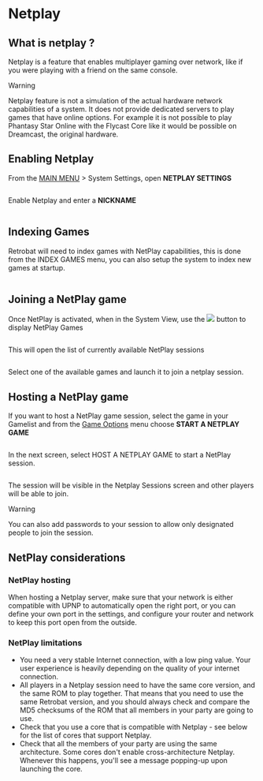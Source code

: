 # Netplay

## What is netplay ?

Netplay is a feature that enables multiplayer gaming over network, like if you were playing with a friend on the same console.

> [!WARNING]
> Netplay feature is not a simulation of the actual hardware network capabilities of a system. It does not provide dedicated servers to play games that have online options. For example it is not possible to play Phantasy Star Online with the Flycast Core like it would be possible on Dreamcast, the original hardware.

## Enabling Netplay

From the [MAIN MENU](../navigation/main-menu.md#system-settings) > System Settings, open **NETPLAY SETTINGS**

<div align="left">

<figure><img src="https://i.imgur.com/YzDNvgT.png" alt=""><figcaption></figcaption></figure>

</div>

Enable Netplay and enter a **NICKNAME**

<div align="left">

<figure><img src="https://i.imgur.com/fHM5DdV.png" alt=""><figcaption></figcaption></figure>

</div>

## **Indexing Games**

Retrobat will need to index games with NetPlay capabilities, this is done from the INDEX GAMES menu, you can also setup the system to index new games at startup.

<div align="left">

<figure><img src="https://i.imgur.com/UDjXs0o.png" alt=""><figcaption></figcaption></figure>

</div>

## Joining a NetPlay game

Once NetPlay is activated, when in the System View, use the ![](</img/image (45).png>)  button to display NetPlay Games

<div align="left">

<figure><img src="https://i.imgur.com/dfzVYyY.png" alt=""><figcaption></figcaption></figure>

</div>

This will open the list of currently available NetPlay sessions

<div align="left">

<figure><img src="https://i.imgur.com/bR2g3Ab.png" alt=""><figcaption></figcaption></figure>

</div>

Select one of the available games and launch it to join a netplay session.



## Hosting a NetPlay game

If you want to host a NetPlay game session, select the game in your Gamelist and from the [Game Options](../navigation/game-options.md) menu choose **START A NETPLAY GAME**

<div align="left">

<figure><img src="https://i.imgur.com/XriDKwq.png" alt=""><figcaption></figcaption></figure>

</div>

In the next screen, select HOST A NETPLAY GAME to start a NetPlay session.

<div align="left">

<figure><img src="https://i.imgur.com/t1ENzuy.png" alt=""><figcaption></figcaption></figure>

</div>

The session will be visible in the Netplay Sessions screen and other players will be able to join.

> [!WARNING]
> You can also add passwords to your session to allow only designated people to join the session.

## NetPlay considerations

### NetPlay hosting

When hosting a Netplay server, make sure that your network is either compatible with UPNP to automatically open the right port, or you can define your own port in the settings, and configure your router and network to keep this port open from the outside.



### NetPlay limitations

* You need a very stable Internet connection, with a low ping value. Your user experience is heavily depending on the quality of your internet connection.&#x20;
* All players in a Netplay session need to have the same core version, and the same ROM to play together. That means that you need to use the same Retrobat version, and you should always check and compare the MD5 checksums of the ROM that all members in your party are going to use.
* Check that you use a core that is compatible with Netplay - see below for the list of cores that support Netplay.
* Check that all the members of your party are using the same architecture. Some cores don't enable cross-architecture Netplay. Whenever this happens, you'll see a message popping-up upon launching the core.
